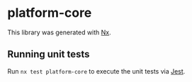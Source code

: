 # platform-core

This library was generated with [Nx](https://nx.dev).

## Running unit tests

Run `nx test platform-core` to execute the unit tests via [Jest](https://jestjs.io).
